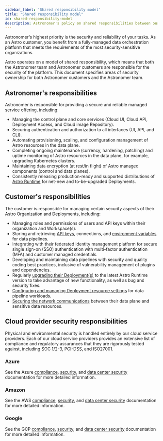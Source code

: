 ```yaml
---
sidebar_label: 'Shared responsibility model'
title: "Shared responsibility model"
id: shared-responsibility-model
description: Astronomer's policy on shared responsibilities between our team and our customers.
---
```


Astronomer's highest priority is the security and reliability of your tasks. As an Astro customer, you benefit from a fully-managed data orchestration platform that meets the requirements of the most security-sensitive organizations.

Astro operates on a model of shared responsibility, which means that both the Astronomer team and Astronomer customers are responsible for the security of the platform. This document specifies areas of security ownership for both Astronomer customers and the Astronomer team.

## Astronomer's responsibilities

Astronomer is responsible for providing a secure and reliable managed service offering, including:

- Managing the control plane and core services (Cloud UI, Cloud API, Deployment Access, and Cloud image Repository).
- Securing authentication and authorization to all interfaces (UI, API, and CLI).
- Automating provisioning, scaling, and configuration management of Astro resources in the data plane.
- Completing ongoing maintenance (currency, hardening, patching) and uptime monitoring of Astro resources in the data plane, for example, upgrading Kubernetes clusters.
- Maintaining data encryption (at rest/in flight) of Astro managed components (control and data planes).
- Consistently releasing production-ready and supported distributions of [Astro Runtime](upgrade-runtime.md) for net-new and to-be-upgraded Deployments.

## Customer's responsibilities  

The customer is responsible for managing certain security aspects of their Astro Organization and Deployments, including:

- Managing roles and permissions of users and API keys within their organization and Workspace(s).
- Storing and retrieving [API keys](api-keys.md), connections, and [environment variables](environment-variables.md) for data pipelines.
- Integrating with their federated identity management platform for secure single sign-on (SSO) authentication with multi-factor authentication (MFA) and customer managed credentials.
- Developing and maintaining data pipelines with security and quality coding best practices, inclusive of vulnerability management of plugins and dependencies.
- Regularly [upgrading their Deployment(s)](upgrade-runtime.md) to the latest Astro Runtime version to take advantage of new functionality, as well as bug and security fixes.
- [Configuring and managing Deployment resource settings](configure-deployment-resources.md) for data pipeline workloads.
- [Securing the network communications](https://docs.astronomer.io/astro/category/connect-astro) between their data plane and sensitive data resources.

## Cloud provider security responsibilities

Physical and environmental security is handled entirely by our cloud service providers. Each of our cloud service providers provides an extensive list of compliance and regulatory assurances that they are rigorously tested against, including SOC 1/2-3, PCI-DSS, and ISO27001.

### Azure

See the Azure [compliance](https://azure.microsoft.com/en-ca/overview/trusted-cloud/compliance/), [security](https://azure.microsoft.com/en-ca/overview/security/), and [data center security](https://azure.microsoft.com/en-ca/global-infrastructure/) documentation for more detailed information.

### Amazon

See the AWS [compliance](https://aws.amazon.com/compliance/), [security](https://aws.amazon.com/security/), and [data center security](https://aws.amazon.com/compliance/data-center/controls/) documentation for more detailed information.

### Google

See the GCP [compliance](https://cloud.google.com/security/compliance), [security](https://cloud.google.com/security), and [data center security](https://cloud.google.com/security/infrastructure) documentation for more detailed information.
